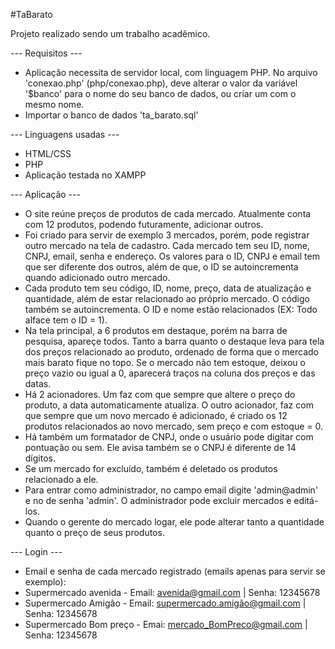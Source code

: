 #TaBarato

Projeto realizado sendo um trabalho acadêmico.

--- Requisitos ---
- Aplicação necessita de servidor local, com linguagem PHP. No arquivo 'conexao.php' (php/conexao.php), deve alterar o valor da variável '$banco' para o nome do seu banco de dados, ou criar um com o mesmo nome.
- Importar o banco de dados 'ta_barato.sql'

--- Linguagens usadas ---
- HTML/CSS
- PHP
- Aplicação testada no XAMPP

--- Aplicação ---
- O site reúne preços de produtos de cada mercado. Atualmente conta com 12 produtos, podendo futuramente, adicionar outros.
- Foi criado para servir de exemplo 3 mercados, porém, pode registrar outro mercado na tela de cadastro. Cada mercado tem seu ID, nome, CNPJ, email, senha e endereço. Os valores para o ID, CNPJ e email tem que ser diferente dos outros, além de que, o ID se autoincrementa quando adicionado outro mercado.
- Cada produto tem seu código, ID, nome, preço, data de atualização e quantidade, além de estar relacionado ao próprio mercado. O código também se autoincrementa. O ID e nome estão relacionados (EX: Todo alface tem o ID = 1).
- Na tela principal, a 6 produtos em destaque, porém na barra de pesquisa, apareçe todos. Tanto a barra quanto o destaque leva para tela dos preços relacionado ao produto, ordenado de forma que o mercado mais barato fique no topo. Se o mercado não tem estoque, deixou o preço vazio ou igual a 0, aparecerá traços na coluna dos preços e das datas.
- Há 2 acionadores. Um faz com que sempre que altere o preço do produto, a data automaticamente atualiza. O outro acionador, faz com que sempre que um novo mercado é adicionado, é criado os 12 produtos relacionados ao novo mercado, sem preço e com estoque = 0.
- Há também um formatador de CNPJ, onde o usuário pode digitar com pontuação ou sem. Ele avisa também se o CNPJ é diferente de 14 dígitos.
- Se um mercado for excluído, também é deletado os produtos relacionado a ele.
- Para entrar como administrador, no campo email digite 'admin@admin' e no de senha 'admin'. O administrador pode excluir mercados e editá-los.
- Quando o gerente do mercado logar, ele pode alterar tanto a quantidade quanto o preço de seus produtos.

--- Login ---
- Email e senha de cada mercado registrado (emails apenas para servir se exemplo):
- Supermercado avenida - Email: avenida@gmail.com | Senha: 12345678
- Supermercado Amigão - Email: supermercado.amigão@gmail.com | Senha: 12345678
- Supermercado Bom preço - Emai: mercado_BomPreco@gmail.com | Senha: 12345678
